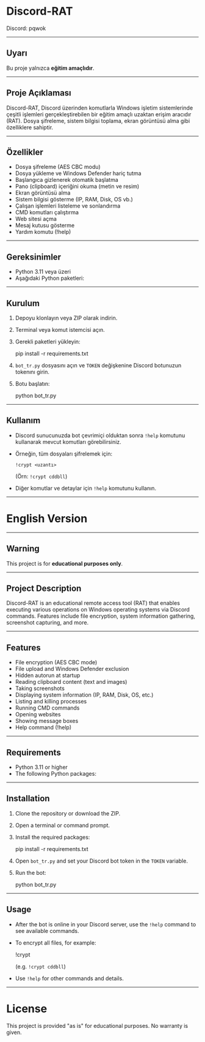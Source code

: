 # Discord-RAT

Discord: pqwok

---

## Uyarı

Bu proje yalnızca **eğitim amaçlıdır**. 

---

## Proje Açıklaması

Discord-RAT, Discord üzerinden komutlarla Windows işletim sistemlerinde çeşitli işlemleri gerçekleştirebilen bir eğitim amaçlı uzaktan erişim aracıdır (RAT). Dosya şifreleme, sistem bilgisi toplama, ekran görüntüsü alma gibi özelliklere sahiptir.

---

## Özellikler

- Dosya şifreleme (AES CBC modu)  
- Dosya yükleme ve Windows Defender hariç tutma  
- Başlangıca gizlenerek otomatik başlatma  
- Pano (clipboard) içeriğini okuma (metin ve resim)  
- Ekran görüntüsü alma  
- Sistem bilgisi gösterme (IP, RAM, Disk, OS vb.)  
- Çalışan işlemleri listeleme ve sonlandırma  
- CMD komutları çalıştırma  
- Web sitesi açma  
- Mesaj kutusu gösterme  
- Yardım komutu (!help)

---

## Gereksinimler

- Python 3.11 veya üzeri  
- Aşağıdaki Python paketleri:

---

## Kurulum

1. Depoyu klonlayın veya ZIP olarak indirin.  
2. Terminal veya komut istemcisi açın.  
3. Gerekli paketleri yükleyin:  

   pip install -r requirements.txt


4. `bot_tr.py` dosyasını açın ve `TOKEN` değişkenine Discord botunuzun tokenını girin.
5. Botu başlatın:

   python bot_tr.py


---

## Kullanım

* Discord sunucunuzda bot çevrimiçi olduktan sonra `!help` komutunu kullanarak mevcut komutları görebilirsiniz.
* Örneğin, tüm dosyaları şifrelemek için:

  ```
  !crypt <uzantı>
  ```

  (Örn: `!crypt cddbll`)
* Diğer komutlar ve detaylar için `!help` komutunu kullanın.

---

# English Version

---

## Warning

This project is for **educational purposes only**.

---

## Project Description

Discord-RAT is an educational remote access tool (RAT) that enables executing various operations on Windows operating systems via Discord commands. Features include file encryption, system information gathering, screenshot capturing, and more.

---

## Features

* File encryption (AES CBC mode)
* File upload and Windows Defender exclusion
* Hidden autorun at startup
* Reading clipboard content (text and images)
* Taking screenshots
* Displaying system information (IP, RAM, Disk, OS, etc.)
* Listing and killing processes
* Running CMD commands
* Opening websites
* Showing message boxes
* Help command (!help)

---

## Requirements

* Python 3.11 or higher
* The following Python packages:

---

## Installation

1. Clone the repository or download the ZIP.
2. Open a terminal or command prompt.
3. Install the required packages:

   pip install -r requirements.txt
4. Open `bot_tr.py` and set your Discord bot token in the `TOKEN` variable.
5. Run the bot:

   python bot_tr.py

---

## Usage

* After the bot is online in your Discord server, use the `!help` command to see available commands.
* To encrypt all files, for example:

  !crypt <extension>

  (e.g. `!crypt cddbll`)
* Use `!help` for other commands and details.

---

# License

This project is provided "as is" for educational purposes. No warranty is given.

